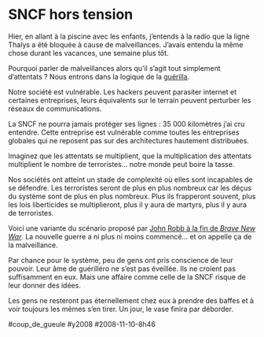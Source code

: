 # SNCF hors tension

Hier, en allant à la piscine avec les enfants, j’entends à la radio que la ligne Thalys a été bloquée à cause de malveillances. J’avais entendu la même chose durant les vacances, une semaine plus tôt.

Pourquoi parler de malveillances alors qu’il s’agit tout simplement d’attentats ? Nous entrons dans la logique de la [guérilla](../2/le-cinquieme-pouvoir-militaire.md).

Notre société est vulnérable. Les hackers peuvent parasiter internet et certaines entreprises, leurs équivalents sur le terrain peuvent perturber les réseaux de communications.

La SNCF ne pourra jamais protéger ses lignes : 35 000 kilomètres j’ai cru entendre. Cette entreprise est vulnérable comme toutes les entreprises globales qui ne reposent pas sur des architectures hautement distribuées.

Imaginez que les attentats se multiplient, que la multiplication des attentats multiplient le nombre de terroristes… notre monde peut boire la tasse.

Nos sociétés ont atteint un stade de complexité où elles sont incapables de se défendre. Les terroristes seront de plus en plus nombreux car les déçus du système sont de plus en plus nombreux. Plus ils frapperont souvent, plus les lois liberticides se multiplieront, plus il y aura de martyrs, plus il y aura de terroristes.

Voici une variante du scénario proposé par [John Robb à la fin de *Brave New War*](../3/la-premiere-puissance-mondiale-c%e2%80%99est-la-guerilla.md). La nouvelle guerre a ni plus ni moins commencé… et on appelle ça de la malveillance.

Par chance pour le système, peu de gens ont pris conscience de leur pouvoir. Leur âme de guérilléro ne s’est pas éveillée. Ils ne croient pas suffisamment en eux. Mais une affaire comme celle de la SNCF risque de leur donner des idées.

Les gens ne resteront pas éternellement chez eux à prendre des baffes et à voir toujours les mêmes s’en tirer. Un jour, le vase finira par déborder.

#coup_de_gueule #y2008 #2008-11-10-8h46
